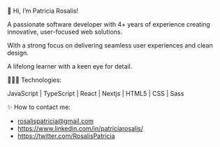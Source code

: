 👋 Hi, I’m Patricia Rosalis! 

A passionate software developer with 4+ years of experience creating innovative, user-focused web solutions.

With a strong focus on delivering seamless user experiences and clean design.

A lifelong learner with a keen eye for detail.


👩🏼‍💻 Technologies: 

JavaScript | TypeScript | React | Nextjs | HTML5 | CSS | Sass


✨ How to contact me:
- rosalispatricia@gmail.com
- https://www.linkedin.com/in/patriciarosalis/
- https://twitter.com/RosalisPatricia
